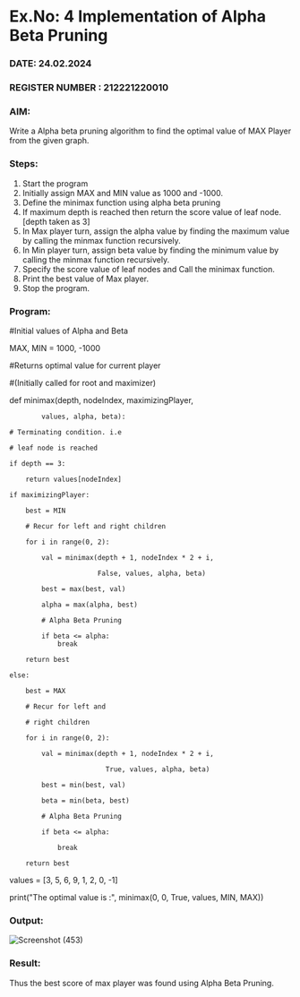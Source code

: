 # Ex.No: 4   Implementation of Alpha Beta Pruning

### DATE: 24.02.2024 

### REGISTER NUMBER : 212221220010

### AIM: 

Write a Alpha beta pruning algorithm to find the optimal value of MAX Player from the given graph.

### Steps:

1. Start the program
2. Initially  assign MAX and MIN value as 1000 and -1000.
3.  Define the minimax function  using alpha beta pruning
4.  If maximum depth is reached then return the score value of leaf node. [depth taken as 3]
5.  In Max player turn, assign the alpha value by finding the maximum value by calling the minmax function recursively.
6.  In Min player turn, assign beta value by finding the minimum value by calling the minmax function recursively.
7.  Specify the score value of leaf nodes and Call the minimax function.
8.  Print the best value of Max player.
9.  Stop the program. 

### Program:

#Initial values of Alpha and Beta

MAX, MIN = 1000, -1000
 
#Returns optimal value for current player

#(Initially called for root and maximizer)

def minimax(depth, nodeIndex, maximizingPlayer,

            values, alpha, beta):
  
    # Terminating condition. i.e
    
    # leaf node is reached
    
    if depth == 3:
    
        return values[nodeIndex]
 
    if maximizingPlayer:
      
        best = MIN
 
        # Recur for left and right children
        
        for i in range(0, 2):
             
            val = minimax(depth + 1, nodeIndex * 2 + i,
            
                          False, values, alpha, beta)
                          
            best = max(best, val)
            
            alpha = max(alpha, best)
 
            # Alpha Beta Pruning
            
            if beta <= alpha:
                break
          
        return best
      
    else:
    
        best = MAX
 
        # Recur for left and
        
        # right children
        
        for i in range(0, 2):
          
            val = minimax(depth + 1, nodeIndex * 2 + i,
            
                            True, values, alpha, beta)
                            
            best = min(best, val)
            
            beta = min(beta, best)
 
            # Alpha Beta Pruning
            
            if beta <= alpha:
            
                break
          
        return best
      
values = [3, 5, 6, 9, 1, 2, 0, -1] 

print("The optimal value is :", minimax(0, 0, True, values, MIN, MAX))

### Output:

![Screenshot (453)](https://github.com/Dhivya-bharathi88/AI_Lab_2023-24/assets/128019999/e44ae58d-d351-4ffd-aae3-9ae8c54431cd)


### Result:

Thus the best score of max player was found using Alpha Beta Pruning.
